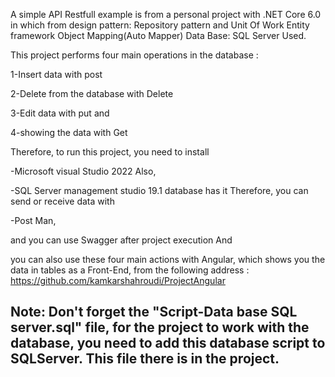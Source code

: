 A simple API Restfull example is from a personal project with .NET Core 6.0 in which from
design pattern: Repository pattern and Unit Of Work 
Entity framework
Object Mapping(Auto Mapper)
Data Base: SQL Server Used.

This project performs four main operations in the database :

1-Insert data with post 

2-Delete from the database with Delete 

3-Edit data with put and 

4-showing the data with Get 

Therefore, to run this project, you need to install 

-Microsoft visual Studio 2022 Also,

-SQL Server management studio 19.1 database has it Therefore, you can send or receive data with 

-Post Man, 

and you can use Swagger after project execution And 

you can also use these four main actions with Angular, which shows you the data in tables as a Front-End, from the following address :
https://github.com/kamkarshahroudi/ProjectAngular

## Note: Don't forget the "Script-Data base SQL server.sql" file, for the project to work with the database, you need to add this database script to SQLServer. This file there is in the project.


